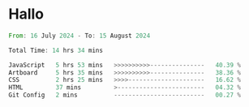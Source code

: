 # Hallo
<!--START_SECTION:waka-->

```rust
From: 16 July 2024 - To: 15 August 2024

Total Time: 14 hrs 34 mins

JavaScript   5 hrs 53 mins   >>>>>>>>>>---------------   40.39 %
Artboard     5 hrs 35 mins   >>>>>>>>>>---------------   38.36 %
CSS          2 hrs 25 mins   >>>>---------------------   16.62 %
HTML         37 mins         >------------------------   04.32 %
Git Config   2 mins          -------------------------   00.27 %
```

<!--END_SECTION:waka-->
